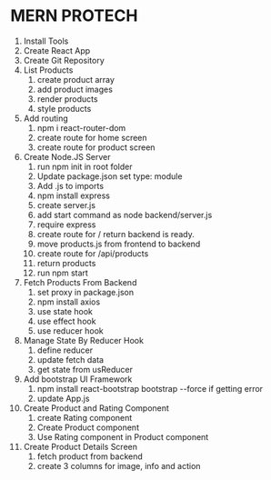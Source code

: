 # MERN PROTECH

1. Install Tools
2. Create React App
3. Create Git Repository
4. List Products
   1. create product array
   2. add product images
   3. render products
   4. style products
5. Add routing
   1. npm i react-router-dom
   2. create route for home screen
   3. create route for product screen
6. Create Node.JS Server
   1. run npm init in root folder
   2. Update package.json set type: module
   3. Add .js to imports
   4. npm install express
   5. create server.js
   6. add start command as node backend/server.js
   7. require express
   8. create route for / return backend is ready.
   9. move products.js from frontend to backend
   10. create route for /api/products
   11. return products
   12. run npm start
7. Fetch Products From Backend
   1. set proxy in package.json
   2. npm install axios
   3. use state hook
   4. use effect hook
   5. use reducer hook
8. Manage State By Reducer Hook
   1. define reducer
   2. update fetch data
   3. get state from usReducer
9. Add bootstrap UI Framework
   1. npm install react-bootstrap bootstrap --force if getting error
   2. update App.js
10. Create Product and Rating Component
    1. create Rating component
    2. Create Product component
    3. Use Rating component in Product component
11. Create Product Details Screen
    1. fetch product from backend
    2. create 3 columns for image, info and action
